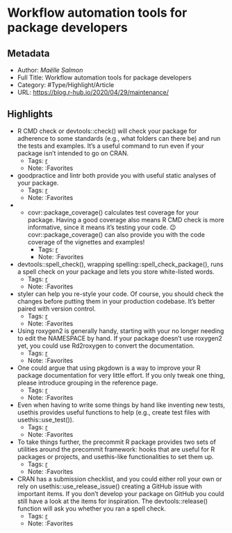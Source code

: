 # Workflow automation tools for package developers

## Metadata

* Author: *Maëlle Salmon*
* Full Title: Workflow automation tools for package developers
* Category: #Type/Highlight/Article
* URL: https://blog.r-hub.io/2020/04/29/maintenance/

## Highlights

* R CMD check or devtools::check() will check your package for adherence to some standards (e.g., what folders can there be) and run the tests and examples. It’s a useful command to run even if your package isn’t intended to go on CRAN.
  * Tags: [r](../../../../2-Areas/Code/R/R.md) 
  * Note: :Favorites
* goodpractice and lintr both provide you with useful static analyses of your package.
  * Tags: [r](../../../../2-Areas/Code/R/R.md) 
  * Note: :Favorites
* 
  * covr::package\_coverage() calculates test coverage for your package. Having a good coverage also means R CMD check is more informative, since it means it’s testing your code. 😉 covr::package\_coverage() can also provide you with the code coverage of the vignettes and examples!
    * Tags: [r](../../../../2-Areas/Code/R/R.md) 
    * Note: :Favorites
* devtools::spell\_check(), wrapping spelling::spell\_check\_package(), runs a spell check on your package and lets you store white-listed words.
  * Tags: [r](../../../../2-Areas/Code/R/R.md) 
  * Note: :Favorites
* styler can help you re-style your code. Of course, you should check the changes before putting them in your production codebase. It’s better paired with version control.
  * Tags: [r](../../../../2-Areas/Code/R/R.md) 
  * Note: :Favorites
* Using roxygen2 is generally handy, starting with your no longer needing to edit the NAMESPACE by hand. If your package doesn’t use roxygen2 yet, you could use Rd2roxygen to convert the documentation.
  * Tags: [r](../../../../2-Areas/Code/R/R.md) 
  * Note: :Favorites
* One could argue that using pkgdown is a way to improve your R package documentation for very little effort. If you only tweak one thing, please introduce grouping in the reference page.
  * Tags: [r](../../../../2-Areas/Code/R/R.md) 
  * Note: :Favorites
* Even when having to write some things by hand like inventing new tests, usethis provides useful functions to help (e.g., create test files with usethis::use\_test()).
  * Tags: [r](../../../../2-Areas/Code/R/R.md) 
  * Note: :Favorites
* To take things further, the precommit R package provides two sets of utilities around the precommit framework: hooks that are useful for R packages or projects, and usethis-like functionalities to set them up.
  * Tags: [r](../../../../2-Areas/Code/R/R.md) 
  * Note: :Favorites
* CRAN has a submission checklist, and you could either roll your own or rely on usethis::use_release_issue() creating a GitHub issue with important items. If you don’t develop your package on GitHub you could still have a look at the items for inspiration. The devtools::release() function will ask you whether you ran a spell check.
  * Tags: [r](../../../../2-Areas/Code/R/R.md) 
  * Note: :Favorites
